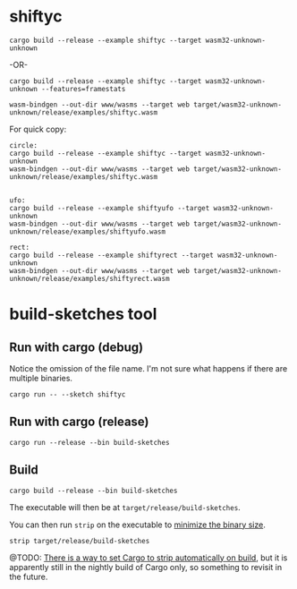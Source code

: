 # shiftyc

```
cargo build --release --example shiftyc --target wasm32-unknown-unknown
```

-OR-

```
cargo build --release --example shiftyc --target wasm32-unknown-unknown --features=framestats
```


```
wasm-bindgen --out-dir www/wasms --target web target/wasm32-unknown-unknown/release/examples/shiftyc.wasm
```

For quick copy:

```
circle:
cargo build --release --example shiftyc --target wasm32-unknown-unknown
wasm-bindgen --out-dir www/wasms --target web target/wasm32-unknown-unknown/release/examples/shiftyc.wasm


ufo:
cargo build --release --example shiftyufo --target wasm32-unknown-unknown
wasm-bindgen --out-dir www/wasms --target web target/wasm32-unknown-unknown/release/examples/shiftyufo.wasm

rect:
cargo build --release --example shiftyrect --target wasm32-unknown-unknown
wasm-bindgen --out-dir www/wasms --target web target/wasm32-unknown-unknown/release/examples/shiftyrect.wasm
```


# build-sketches tool

## Run with cargo (debug)

Notice the omission of the file name. I'm not sure what happens if there are multiple binaries.

```
cargo run -- --sketch shiftyc
```

## Run with cargo (release)

```
cargo run --release --bin build-sketches
```

## Build

```
cargo build --release --bin build-sketches
```

The executable will then be at `target/release/build-sketches`.

You can then run `strip` on the executable to [minimize the binary size](https://github.com/johnthagen/min-sized-rust). 


```
strip target/release/build-sketches
```

@TODO: [There is a way to set Cargo to strip automatically on build](https://doc.rust-lang.org/cargo/reference/unstable.html#profile-strip-option), but it is apparently still in the nightly build of Cargo only, so something to revisit in the future. 


